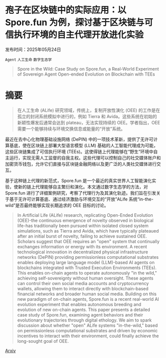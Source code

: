 # 孢子在区块链中的实际应用：以 Spore.fun 为例，探讨基于区块链与可信执行环境的自主代理开放进化实验

发布时间：2025年05月24日

`Agent` `人工生命` `数字生态学`

> Spore in the Wild: Case Study on Spore.fun, a Real-World Experiment of Sovereign Agent Open-ended Evolution on Blockchain with TEEs

# 摘要

> 在人工生命 (ALife) 研究领域，传统上，复制开放性演化 (OEE) 的工作是在孤立的封闭系统模拟中进行的，例如 Tierra 和 Avida。这些系统在初始的新颖性爆发后通常会达到 plateau，无法实现持续的 OEE。学者指出，OEE 需要一个能够持续与环境交换信息或能量的“开放”系统。  
   
最近在去中心化物理基础设施网络 (DePIN) 中的一项技术革新，提供了无许可计算基底，使在区块链上部署大型语言模型 (LLM) 基础的人工智能代理成为可能，这些区块链集成了可信执行环境 (TEEs)。这使得链上代理能够在“野生”环境中自主运行，实现无需人工监督的自我主权。这些代理可以控制自己的社交媒体账户和加密货币钱包，允许它们直接与区块链金融网络以及更广泛的人类社交媒体进行交互。  
   
基于这种链上代理的新范式，Spore.fun 是一个最近的真实世界人工智能演化实验，使新的链上代理能够自主繁衍和演化。本文通过数字生态学的方法，对 Spore.fun 进行了详细案例研究，考察了代理行为及其演化轨迹。我们旨在引发关于基于无许可计算基底、通过经济激励与环境交互的“开放”ALife 系统“in-the-wild”是否最终能够实现长期追求的 OEE 目标的讨论。

> In Artificial Life (ALife) research, replicating Open-Ended Evolution (OEE)-the continuous emergence of novelty observed in biological life-has traditionally been pursued within isolated closed system simulations, such as Tierra and Avida, which have typically plateaued after an initial burst of novelty, failing to achieve sustained OEE. Scholars suggest that OEE requires an "open" system that continually exchanges information or energy with its environment. A recent technological innovation in decentralized physical infrastructure networks (DePIN) providing permissionless computational substrates enables deploying large language model (LLM)-based AI agents on blockchains integrated with Trusted Execution Environments (TEEs). This enables on-chain agents to operate autonomously "in the wild," achieving self-sovereignty without human oversight. These agents can control their own social media accounts and cryptocurrency wallets, allowing them to interact directly with blockchain-based financial networks and broader human social media. Building on this new paradigm of on-chain agents, Spore.fun is a recent real-world AI evolution experiment that enables autonomous breeding and evolution of new on-chain agents. This paper presents a detailed case study of Spore.fun, examining agent behaviors and their evolutionary trajectories through digital ethology. We aim to spark discussion about whether "open" ALife systems "in-the-wild," based on permissionless computational substrates and driven by economic incentives to interact with their environment, could finally achieve the long-sought goal of OEE.

[Arxiv](https://arxiv.org/abs/2506.04236)